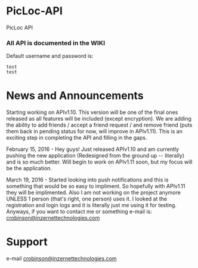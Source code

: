 # PicLoc-API
PicLoc API

### All API is documented in the WIKI

Default username and password is:

    test
    test
    

# News and Announcements

Starting working on APIv1.10. This version will be one of the final ones released as all features will be included (except encryption). We are adding the ability to add friends / accept a friend request / and remove friend (puts them back in pending status for now, will improve in APIv1.11). This is an exciting step in completing the API and filling in the gaps.

February 15, 2016 - Hey guys! Just released APIv1.10 and am currently pushing the new application (Redesigned from the ground up -- literally) and is so much better. Will begin to work on APIv1.11 soon, but my focus will be the application.

March 19, 2016 - Started looking into push notifications and this is something that would be so easy to impliment. So hopefully with APIv1.11 they will be implimented. Also I am not working on the project anymore UNLESS 1 person (that's right, one person) uses it. I looked at the registration and login logs and it is literally just me using it for testing. Anyways, if you want to contact me or something e-mail is: crobinson@inzernettechnologies.com

# Support

e-mail crobinson@inzernettechnologies.com
